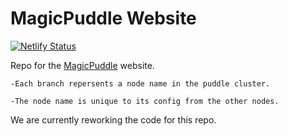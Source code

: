 # MagicPuddle Website

[![Netlify Status](https://api.netlify.com/api/v1/badges/65942deb-c14f-4726-88da-b7189dac8979/deploy-status)](https://app.netlify.com/sites/magicpuddle/deploys)

  Repo for the [MagicPuddle](https://magicpuddle.netlify.app) website.

    -Each branch repersents a node name in the puddle cluster.

    -The node name is unique to its config from the other nodes.


We are currently reworking the code for this repo.

